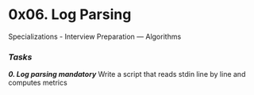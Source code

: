 # 0x06. Log Parsing
Specializations - Interview Preparation ― Algorithms


### ***Tasks***

***0. Log parsing mandatory***
Write a script that reads stdin line by line and computes metrics
